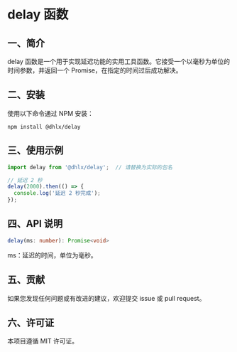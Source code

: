 # delay 函数
## 一、简介
delay 函数是一个用于实现延迟功能的实用工具函数。它接受一个以毫秒为单位的时间参数，并返回一个 Promise，在指定的时间过后成功解决。
## 二、安装
使用以下命令通过 NPM 安装：

```shell
npm install @dhlx/delay
```
## 三、使用示例
```ts
import delay from '@dhlx/delay';  // 请替换为实际的包名

// 延迟 2 秒
delay(2000).then(() => {
  console.log('延迟 2 秒完成');
});

```
## 四、API 说明
```ts
delay(ms: number): Promise<void>
```
ms：延迟的时间，单位为毫秒。

## 五、贡献
如果您发现任何问题或有改进的建议，欢迎提交 issue 或 pull request。

## 六、许可证
本项目遵循 MIT 许可证。